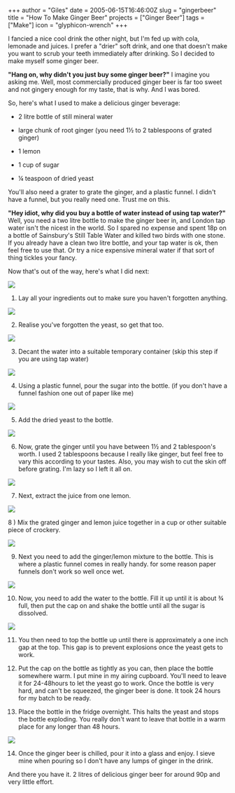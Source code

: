 +++
author = "Giles"
date = 2005-06-15T16:46:00Z
slug =  "gingerbeer"
title = "How To Make Ginger Beer"
projects = ["Ginger Beer"]
tags = ["Make"]
icon = "glyphicon-wrench"
+++

I fancied a nice cool drink the other night, but I'm fed up with cola, lemonade and juices.
I prefer a "drier" soft drink, and one that doesn't make you want to scrub your teeth
immediately after drinking. So I decided to make myself some ginger beer.

<!-- more -->

**"Hang on, why didn't you just buy some ginger beer?"** I imagine you asking me. Well, most  commercially produced ginger beer is far too sweet and not gingery enough for my taste,  that is why. And I was bored.

So, here's what I used to make a delicious ginger beverage:




  * 2 litre bottle of still mineral water


  * large chunk of root ginger (you need 1½ to 2 tablespoons of grated ginger)


  * 1 lemon


  * 1 cup of sugar


  * ¼ teaspoon of dried yeast


You'll also need a grater to grate the ginger, and a plastic funnel. I didn't have a funnel, but  you really need one. Trust me on this.

**"Hey idiot, why did you buy a bottle of water instead of using tap water?"** Well, you need  a two litre bottle to make the ginger beer in, and London tap water isn't the nicest in the  world. So I spared no expense and spent 18p on a bottle of Sainsbury's Still Table Water and  killed two birds with one stone. If you already have a clean two litre bottle, and your tap water  is ok, then feel free to use that. Or try a nice expensive mineral water if that sort of thing  tickles your fancy.

Now that's out of the way, here's what I did next:




![](http://www.vurt.co.uk/images/gingerbeer/ingredients1.jpg)




1) Lay all your ingredients out to make sure you haven't forgotten anything.




![](http://www.vurt.co.uk/images/gingerbeer/ingredients2.jpg)




2) Realise you've forgotten the yeast, so get that too.




![](http://www.vurt.co.uk/images/gingerbeer/decant.jpg)




3) Decant the water into a suitable temporary container (skip this step if you are using tap water)




![](http://www.vurt.co.uk/images/gingerbeer/funnel-sugar.jpg)




4) Using a plastic funnel, pour the sugar into the bottle. (if you don't have a funnel fashion one out of paper like me)




![](http://www.vurt.co.uk/images/gingerbeer/funnel-yeast.jpg)




5) Add the dried yeast to the bottle.




![](http://www.vurt.co.uk/images/gingerbeer/grating-ginger.jpg)




6) Now, grate the ginger until you have between 1½ and 2 tablespoon's worth. I used 2 tablespoons because I really like ginger, but feel free to vary this according to your tastes. Also, you may wish to cut the skin off before grating. I'm lazy so I left it all on.




![](http://www.vurt.co.uk/images/gingerbeer/juicing-lemon.jpg)




7) Next, extract the juice from one lemon.




![](http://www.vurt.co.uk/images/gingerbeer/lemon-ginger.jpg)




8 ) Mix the grated ginger and lemon juice together in a cup or other suitable piece of crockery.




![](http://www.vurt.co.uk/images/gingerbeer/filling-bottle1.jpg)




9) Next you need to add the ginger/lemon mixture to the bottle. This is where a plastic funnel comes in really handy. for some reason paper funnels don't work so well once wet.




![](http://www.vurt.co.uk/images/gingerbeer/filling-bottle-2.jpg)




10) Now, you need to add the water to the bottle. Fill it up until it is about ¾ full, then put the cap on and shake the bottle until all the sugar is dissolved.




![](http://www.vurt.co.uk/images/gingerbeer/full-bottle.jpg)




11) You then need to top the bottle up until there is approximately a one inch gap at the top. This gap is to prevent explosions once the yeast gets to work.




12) Put the cap on the bottle as tightly as you can, then place the bottle somewhere warm. I put mine in my airing cupboard. You'll need to leave it for 24-48hours to let the yeast go to work. Once the bottle is very hard, and can't be squeezed, the ginger beer is done. It took 24 hours for my batch to be ready.




13) Place the bottle in the fridge overnight. This halts the yeast and stops the bottle exploding. You really don't want to leave that bottle in a warm place for any longer than 48 hours.




![](http://www.vurt.co.uk/images/gingerbeer/finished-product.jpg)




14) Once the ginger beer is chilled, pour it into a glass and enjoy. I sieve mine when pouring so I don't have any lumps of ginger in the drink.


And there you have it. 2 litres of delicious ginger beer for around 90p and very little effort.
